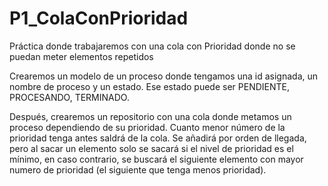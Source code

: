 # P1_ColaConPrioridad

Práctica donde trabajaremos con una cola con Prioridad donde no se puedan meter elementos repetidos

Crearemos un modelo de un proceso donde tengamos una id asignada, un nombre de proceso y un estado.
Ese estado puede ser PENDIENTE, PROCESANDO, TERMINADO.

Después, crearemos un repositorio con una cola donde metamos un proceso dependiendo de su prioridad. Cuanto menor número
de la prioridad tenga antes saldrá de la cola. Se añadirá por orden de llegada, pero al sacar un elemento solo se sacará si el nivel
de prioridad es el mínimo, en caso contrario, se buscará el siguiente elemento con mayor numero de prioridad (el siguiente que tenga menos prioridad).


